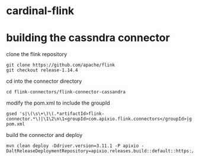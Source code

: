 # cardinal-flink

# building the cassndra connector

clone the flink repository

```
git clone https://github.com/apache/flink
git checkout release-1.14.4
```

cd into the connector directory

```
cd flink-connectors/flink-connector-cassandra
```

modify the pom.xml to include the groupId

```
gsed 's|\(\s\+\)\(.*artifactId>flink-connector.*\)|\1\2\n\1<groupId>com.apixio.flink.connectors</groupId>|g' pom.xml
```

build the connector and deploy

```
mvn clean deploy -Ddriver.version=3.11.1 -P apixio -DaltReleaseDeploymentRepository=apixio.releases.build::default::https://repos.apixio.com/artifactory/releases 
```
